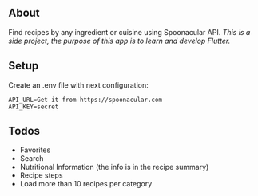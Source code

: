 ## About
Find recipes by any ingredient or cuisine using Spoonacular API.
*This is a side project, the purpose of this app is to learn and develop Flutter.*

## Setup

Create an .env file with next configuration:

    API_URL=Get it from https://spoonacular.com
    API_KEY=secret

## Todos

- Favorites
- Search
- Nutritional Information (the info is in the recipe summary)
- Recipe steps
- Load more than 10 recipes per category
